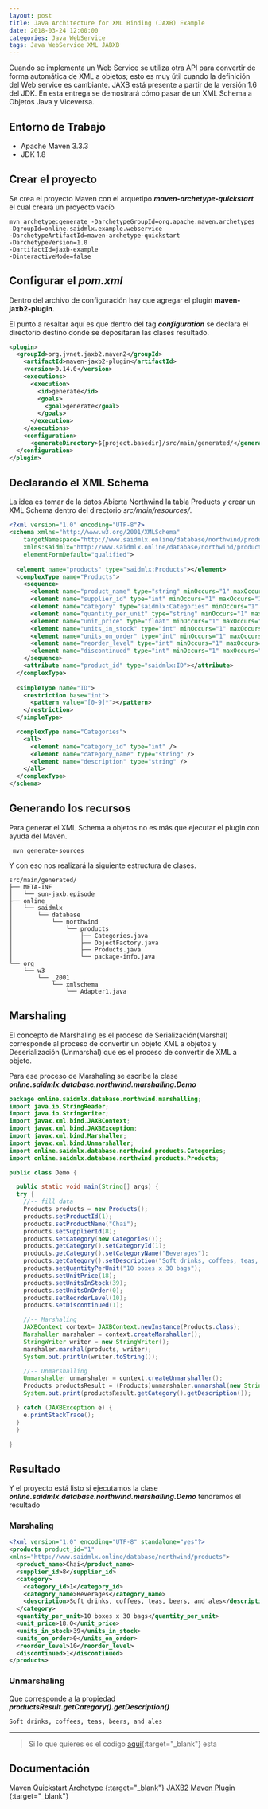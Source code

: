 ```yaml
---
layout: post
title: Java Architecture for XML Binding (JAXB) Example
date: 2018-03-24 12:00:00 
categories: Java WebService
tags: Java WebService XML JABXB
---
```


Cuando se implementa un Web Service se utiliza otra API para convertir de forma automática de XML a objetos; esto es muy útil cuando la definición del Web service es cambiante.
JAXB está presente a partir de la versión 1.6 del JDK. 
En esta entrega se demostrará cómo pasar de un XML Schema a Objetos Java y Viceversa.
## Entorno de Trabajo
- Apache Maven 3.3.3
- JDK 1.8

## Crear el proyecto 
Se crea el proyecto Maven con el arquetipo **_maven-archetype-quickstart_** el cual creará un proyecto vacío
```terminal
mvn archetype:generate -DarchetypeGroupId=org.apache.maven.archetypes
-DgroupId=online.saidmlx.example.webservice
-DarchetypeArtifactId=maven-archetype-quickstart 
-DarchetypeVersion=1.0
-DartifactId=jaxb-example 
-DinteractiveMode=false
```

## Configurar el _pom.xml_
Dentro del archivo de configuración hay que agregar el plugin **maven-jaxb2-plugin**.

El punto a resaltar aquí es que dentro del tag **_configuration_** se declara el directorio destino donde se depositaran las clases resultado.

```xml
<plugin>
  <groupId>org.jvnet.jaxb2.maven2</groupId>
    <artifactId>maven-jaxb2-plugin</artifactId>
    <version>0.14.0</version>
    <executions>
      <execution>
        <id>generate</id>
        <goals>
          <goal>generate</goal>
        </goals>
      </execution>
    </executions>
    <configuration>
      <generateDirectory>${project.basedir}/src/main/generated/</generateDirectory>
  </configuration>
</plugin>
```


## Declarando el XML Schema
La idea es tomar de la datos Abierta Northwind la tabla Products y crear un XML Schema dentro del directorio _src/main/resources/_.
```xml
<?xml version="1.0" encoding="UTF-8"?>
<schema xmlns="http://www.w3.org/2001/XMLSchema"
    targetNamespace="http://www.saidmlx.online/database/northwind/products"
    xmlns:saidmlx="http://www.saidmlx.online/database/northwind/products"
    elementFormDefault="qualified">
 
  <element name="products" type="saidmlx:Products"></element>
  <complexType name="Products">
    <sequence>
      <element name="product_name" type="string" minOccurs="1" maxOccurs="1" />
      <element name="supplier_id" type="int" minOccurs="1" maxOccurs="1" />
      <element name="category" type="saidmlx:Categories" minOccurs="1" maxOccurs="1" />
      <element name="quantity_per_unit" type="string" minOccurs="1" maxOccurs="1" />
      <element name="unit_price" type="float" minOccurs="1" maxOccurs="1" />
      <element name="units_in_stock" type="int" minOccurs="1" maxOccurs="1" />
      <element name="units_on_order" type="int" minOccurs="1" maxOccurs="1" />
      <element name="reorder_level"	type="int" minOccurs="1" maxOccurs="1" />
      <element name="discontinued" type="int" minOccurs="1" maxOccurs="1" />
    </sequence>
    <attribute name="product_id" type="saidmlx:ID"></attribute>
  </complexType>
  
  <simpleType name="ID">
    <restriction base="int">
      <pattern value="[0-9]*"></pattern>
    </restriction>
  </simpleType>

  <complexType name="Categories">
    <all>
      <element name="category_id" type="int" />
      <element name="category_name" type="string" />
      <element name="description" type="string" />  
    </all>
  </complexType> 
</schema>
```

## Generando los recursos
Para generar el XML Schema a objetos no es más que ejecutar el plugin con ayuda del Maven.
```terminal
 mvn generate-sources
```

Y con eso nos realizará la siguiente estructura de clases.
```terminal
src/main/generated/
├── META-INF
│   └── sun-jaxb.episode
├── online
│   └── saidmlx
│       └── database
│           └── northwind
│               └── products
│                   ├── Categories.java
│                   ├── ObjectFactory.java
│                   ├── Products.java
│                   └── package-info.java
└── org
    └── w3
        └── _2001
            └── xmlschema
                └── Adapter1.java

```

## Marshaling 
El concepto de Marshaling es el proceso de Serialización(Marshal) corresponde al proceso de convertir un objeto XML a objetos y Deserialización (Unmarshal) que es el proceso de convertir de XML a objeto.

Para ese proceso de Marshaling se escribe la clase **_online.saidmlx.database.northwind.marshalling.Demo_**
```java
package online.saidmlx.database.northwind.marshalling;
import java.io.StringReader;
import java.io.StringWriter;
import javax.xml.bind.JAXBContext;
import javax.xml.bind.JAXBException;
import javax.xml.bind.Marshaller;
import javax.xml.bind.Unmarshaller;
import online.saidmlx.database.northwind.products.Categories;
import online.saidmlx.database.northwind.products.Products;

public class Demo {

  public static void main(String[] args) {
  try {
    //-- fill data
    Products products = new Products();
    products.setProductId(1);
    products.setProductName("Chai");
    products.setSupplierId(8);
    products.setCategory(new Categories());
    products.getCategory().setCategoryId(1);
    products.getCategory().setCategoryName("Beverages");
    products.getCategory().setDescription("Soft drinks, coffees, teas, beers, and ales");
    products.setQuantityPerUnit("10 boxes x 30 bags");
    products.setUnitPrice(18);
    products.setUnitsInStock(39);
    products.setUnitsOnOrder(0);
    products.setReorderLevel(10);
    products.setDiscontinued(1);

    //-- Marshaling
    JAXBContext context= JAXBContext.newInstance(Products.class);			
    Marshaller marshaler = context.createMarshaller();
    StringWriter writer = new StringWriter();
    marshaler.marshal(products, writer);
    System.out.println(writer.toString());

    //-- Unmarshalling
    Unmarshaller unmarshaler = context.createUnmarshaller();
    Products productsResult = (Products)unmarshaler.unmarshal(new StringReader(writer.toString()));
    System.out.print(productsResult.getCategory().getDescription());

  } catch (JAXBException e) {
    e.printStackTrace();
  }
  }

}

```

## Resultado
Y el proyecto está listo si ejecutamos la clase **_online.saidmlx.database.northwind.marshalling.Demo_** tendremos el resultado

### Marshaling
```xml
<?xml version="1.0" encoding="UTF-8" standalone="yes"?>
<products product_id="1"
xmlns="http://www.saidmlx.online/database/northwind/products">
  <product_name>Chai</product_name>
  <supplier_id>8</supplier_id>
  <category>
    <category_id>1</category_id>
    <category_name>Beverages</category_name>
    <description>Soft drinks, coffees, teas, beers, and ales</description>
  </category>
  <quantity_per_unit>10 boxes x 30 bags</quantity_per_unit>
  <unit_price>18.0</unit_price>
  <units_in_stock>39</units_in_stock>
  <units_on_order>0</units_on_order>
  <reorder_level>10</reorder_level>
  <discontinued>1</discontinued>
</products>

```

### Unmarshaling
Que corresponde a la propiedad **_productsResult.getCategory().getDescription()_**
```Terminal
Soft drinks, coffees, teas, beers, and ales
```

___

> Si lo que quieres es el codigo [aqui](https://github.com/saidmlx/jaxb-example){:target="_blank"}  esta


## Documentación 
[Maven Quickstart Archetype
](https://maven.apache.org/archetypes/maven-archetype-quickstart/){:target="_blank"}
[JAXB2 Maven Plugin
](https://github.com/highsource/maven-jaxb2-plugin){:target="_blank"}
